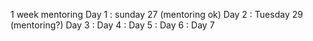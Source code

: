 1 week mentoring
Day 1 : sunday 27 (mentoring ok)
Day 2 : Tuesday 29 (mentoring?)
Day 3 :
Day 4 :
Day 5 :
Day 6 :
Day 7
